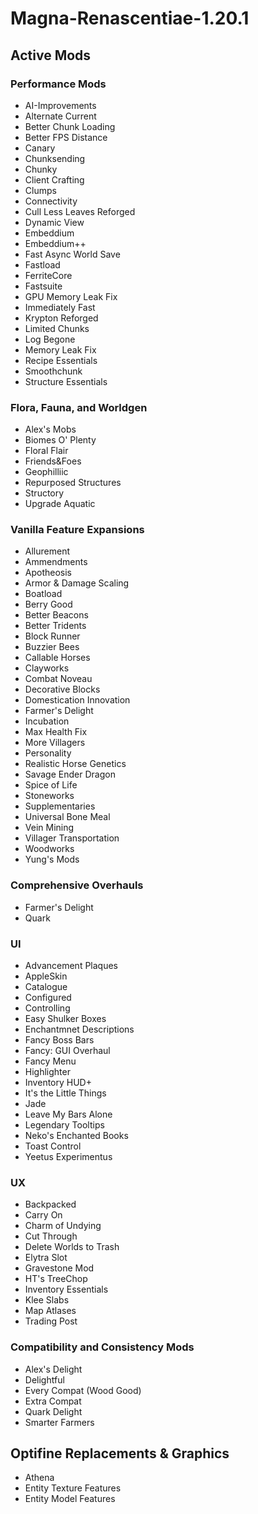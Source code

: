 # Magna-Renascentiae-1.20.1
 
## Active Mods

### Performance Mods
- AI-Improvements
- Alternate Current
- Better Chunk Loading
- Better FPS Distance 
- Canary
- Chunksending
- Chunky
- Client Crafting
- Clumps
- Connectivity
- Cull Less Leaves Reforged
- Dynamic View
- Embeddium
- Embeddium++
- Fast Async World Save
- Fastload
- FerriteCore
- Fastsuite
- GPU Memory Leak Fix
- Immediately Fast
- Krypton Reforged
- Limited Chunks
- Log Begone
- Memory Leak Fix
- Recipe Essentials
- Smoothchunk
- Structure Essentials

### Flora, Fauna, and Worldgen
- Alex's Mobs
- Biomes O' Plenty
- Floral Flair
- Friends&Foes
- Geophilliic
- Repurposed Structures
- Structory
- Upgrade Aquatic

### Vanilla Feature Expansions
- Allurement
- Ammendments
- Apotheosis
- Armor & Damage Scaling
- Boatload
- Berry Good
- Better Beacons
- Better Tridents
- Block Runner
- Buzzier Bees
- Callable Horses
- Clayworks
- Combat Noveau
- Decorative Blocks
- Domestication Innovation
- Farmer's Delight
- Incubation
- Max Health Fix
- More Villagers
- Personality
- Realistic Horse Genetics
- Savage Ender Dragon
- Spice of Life
- Stoneworks
- Supplementaries
- Universal Bone Meal
- Vein Mining
- Villager Transportation
- Woodworks
- Yung's Mods

### Comprehensive Overhauls
- Farmer's Delight
- Quark

### UI
- Advancement Plaques
- AppleSkin
- Catalogue
- Configured
- Controlling
- Easy Shulker Boxes
- Enchantmnet Descriptions
- Fancy Boss Bars
- Fancy: GUI Overhaul
- Fancy Menu
- Highlighter
- Inventory HUD+
- It's the Little Things
- Jade
- Leave My Bars Alone
- Legendary Tooltips
- Neko's Enchanted Books
- Toast Control
- Yeetus Experimentus

### UX
- Backpacked
- Carry On
- Charm of Undying
- Cut Through
- Delete Worlds to Trash
- Elytra Slot
- Gravestone Mod
- HT's TreeChop
- Inventory Essentials
- Klee Slabs
- Map Atlases
- Trading Post

### Compatibility and Consistency Mods
- Alex's Delight
- Delightful
- Every Compat (Wood Good)
- Extra Compat
- Quark Delight
- Smarter Farmers

## Optifine Replacements & Graphics
- Athena
- Entity Texture Features
- Entity Model Features